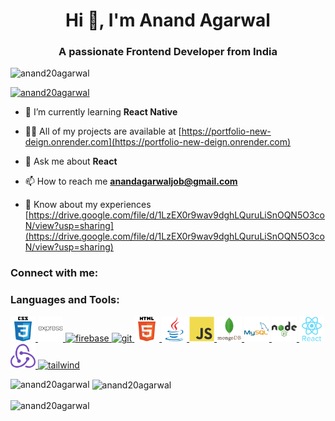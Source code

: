 <h1 align="center">Hi 👋, I'm Anand Agarwal</h1>
<h3 align="center">A passionate Frontend Developer from India</h3>

<p align="left"> <img src="https://komarev.com/ghpvc/?username=anand20agarwal&label=Profile%20views&color=0e75b6&style=flat" alt="anand20agarwal" /> </p>

<p align="left"> <a href="https://github.com/ryo-ma/github-profile-trophy"><img src="https://github-profile-trophy.vercel.app/?username=anand20agarwal" alt="anand20agarwal" /></a> </p> 

- 🌱 I’m currently learning **React Native**

- 👨‍💻 All of my projects are available at [https://portfolio-new-deign.onrender.com](https://portfolio-new-deign.onrender.com)
 
- 💬 Ask me about **React**
 
- 📫 How to reach me **anandagarwaljob@gmail.com**
 
- 📄 Know about my experiences [https://drive.google.com/file/d/1LzEX0r9wav9dghLQuruLiSnOQN5O3coN/view?usp=sharing](https://drive.google.com/file/d/1LzEX0r9wav9dghLQuruLiSnOQN5O3coN/view?usp=sharing)

<h3 align="left">Connect with me:</h3>
<p align="left">
</p>

<h3 align="left">Languages and Tools:</h3>
<p align="left"> <a href="https://www.w3schools.com/css/" target="_blank" rel="noreferrer"> <img src="https://raw.githubusercontent.com/devicons/devicon/master/icons/css3/css3-original-wordmark.svg" alt="css3" width="40" height="40"/> </a> <a href="https://expressjs.com" target="_blank" rel="noreferrer"> <img src="https://raw.githubusercontent.com/devicons/devicon/master/icons/express/express-original-wordmark.svg" alt="express" width="40" height="40"/> </a> <a href="https://firebase.google.com/" target="_blank" rel="noreferrer"> <img src="https://www.vectorlogo.zone/logos/firebase/firebase-icon.svg" alt="firebase" width="40" height="40"/> </a> <a href="https://git-scm.com/" target="_blank" rel="noreferrer"> <img src="https://www.vectorlogo.zone/logos/git-scm/git-scm-icon.svg" alt="git" width="40" height="40"/> </a> <a href="https://www.w3.org/html/" target="_blank" rel="noreferrer"> <img src="https://raw.githubusercontent.com/devicons/devicon/master/icons/html5/html5-original-wordmark.svg" alt="html5" width="40" height="40"/> </a> <a href="https://www.java.com" target="_blank" rel="noreferrer"> <img src="https://raw.githubusercontent.com/devicons/devicon/master/icons/java/java-original.svg" alt="java" width="40" height="40"/> </a> <a href="https://developer.mozilla.org/en-US/docs/Web/JavaScript" target="_blank" rel="noreferrer"> <img src="https://raw.githubusercontent.com/devicons/devicon/master/icons/javascript/javascript-original.svg" alt="javascript" width="40" height="40"/> </a> <a href="https://www.mongodb.com/" target="_blank" rel="noreferrer"> <img src="https://raw.githubusercontent.com/devicons/devicon/master/icons/mongodb/mongodb-original-wordmark.svg" alt="mongodb" width="40" height="40"/> </a> <a href="https://www.mysql.com/" target="_blank" rel="noreferrer"> <img src="https://raw.githubusercontent.com/devicons/devicon/master/icons/mysql/mysql-original-wordmark.svg" alt="mysql" width="40" height="40"/> </a> <a href="https://nodejs.org" target="_blank" rel="noreferrer"> <img src="https://raw.githubusercontent.com/devicons/devicon/master/icons/nodejs/nodejs-original-wordmark.svg" alt="nodejs" width="40" height="40"/> </a> <a href="https://reactjs.org/" target="_blank" rel="noreferrer"> <img src="https://raw.githubusercontent.com/devicons/devicon/master/icons/react/react-original-wordmark.svg" alt="react" width="40" height="40"/> </a> <a href="https://redux.js.org" target="_blank" rel="noreferrer"> <img src="https://raw.githubusercontent.com/devicons/devicon/master/icons/redux/redux-original.svg" alt="redux" width="40" height="40"/> </a> <a href="https://tailwindcss.com/" target="_blank" rel="noreferrer"> <img src="https://www.vectorlogo.zone/logos/tailwindcss/tailwindcss-icon.svg" alt="tailwind" width="40" height="40"/> </a> </p>

<p><img align="left" src="https://github-readme-stats.vercel.app/api/top-langs?username=anand20agarwal&show_icons=true&locale=en&layout=compact" alt="anand20agarwal" /></p>

<p>&nbsp;<img align="center" src="https://github-readme-stats.vercel.app/api?username=anand20agarwal&show_icons=true&locale=en" alt="anand20agarwal" /></p>

<p><img align="center" src="https://github-readme-streak-stats.herokuapp.com/?user=anand20agarwal&" alt="anand20agarwal" /></p>
